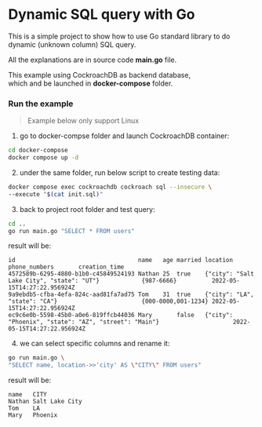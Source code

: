 # Dynamic SQL query with Go
This is a simple project to show how to use Go standard library to do dynamic (unknown column) SQL query.

All the explanations are in source code **main.go** file.

This example using CockroachDB as backend database,<br/>
which and be launched in **docker-compose** folder.

### Run the example
> Example below only support Linux
1. go to docker-compse folder and launch CockroachDB container:
  ```bash
  cd docker-compose
  docker compose up -d
  ```
2. under the same folder, run below script to create testing data:
  ```bash
  docker compose exec cockroachdb cockroach sql --insecure \
  --execute "$(cat init.sql)"
  ```
3. back to project root folder and test query:
  ```bash
  cd ..
  go run main.go "SELECT * FROM users"
  ```
result will be:
  ```
  id                                   name   age married location                                             phone_numbers       creation_time
4572589b-6295-4880-b1b0-c45849524193 Nathan 25  true    {"city": "Salt Lake City", "state": "UT"}            {987-6666}          2022-05-15T14:27:22.956924Z
9a9ebdb5-cfba-4efa-824c-aad81fa7ad75 Tom    31  true    {"city": "LA", "state": "CA"}                        {000-0000,001-1234} 2022-05-15T14:27:22.956924Z
ec9c6e0b-5598-45b0-a0e6-819ffcb44036 Mary       false   {"city": "Phoenix", "state": "AZ", "street": "Main"}                     2022-05-15T14:27:22.956924Z
  ```
4. we can select specific columns and rename it:
  ```bash
  go run main.go \
  "SELECT name, location->>'city' AS \"CITY\" FROM users"
  ```
result will be:
  ```
  name   CITY
Nathan Salt Lake City
Tom    LA
Mary   Phoenix
  ```
